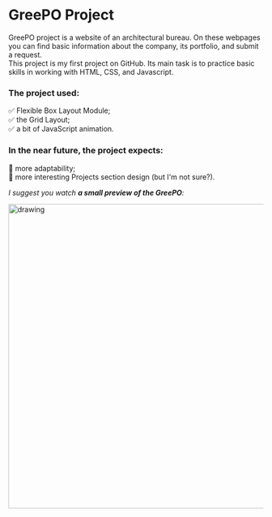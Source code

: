 # **GreePO Project**    
GreePO project is a website of an architectural bureau. On these webpages you can find basic information about the company, its portfolio, and submit a request.  
This project is my first project on GitHub. Its main task is to practice basic skills in working with HTML, CSS, and Javascript.  
  

### **The project used:**    
:white_check_mark: Flexible Box Layout Module;  
:white_check_mark: the Grid Layout;  
:white_check_mark: a bit of JavaScript animation.      
 
### **In the near future, the project expects:**   
:black_square_button: more adaptability;  
:black_square_button: more interesting Projects section design (but I'm not sure?). 

*I suggest you watch **a small preview of the GreePO**:* 

<img src="GreePO.gif" alt="drawing" width="600"/>
